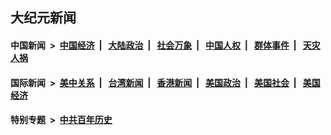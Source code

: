 ## 大纪元新闻

#### 中国新闻 &nbsp;>&nbsp; [中国经济](indexes/ncid283/README.md?05071245) &nbsp;| &nbsp; [大陆政治](indexes/ncid277/README.md?05071245) &nbsp;| &nbsp; [社会万象](indexes/ncid282/README.md?05071245) &nbsp;| &nbsp; [中国人权](indexes/ncid278/README.md?05071245) &nbsp;| &nbsp; [群体事件](indexes/ncid279/README.md?05071245) &nbsp;| &nbsp; [天灾人祸](indexes/ncid280/README.md?05071245)

#### 国际新闻 &nbsp;>&nbsp; [美中关系](indexes/nf1412576/README.md?05071245) &nbsp;| &nbsp; [台湾新闻](indexes/ncid1349361/README.md?05071245) &nbsp;| &nbsp; [香港新闻](indexes/ncid1349362/README.md?05071245) &nbsp;| &nbsp; [美国政治](indexes/ncid1078159/README.md?05071245) &nbsp;| &nbsp; [美国社会](indexes/ncid1078160/README.md?05071245) &nbsp;| &nbsp; [美国经济](indexes/ncid1078158/README.md?05071245)

#### 特别专题 &nbsp;>&nbsp; [中共百年历史](https://github.com/epoch-news/epoch-special/blob/master/README.md?05071245)  
